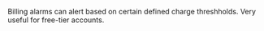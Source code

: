 Billing alarms can alert based on certain defined charge threshholds.  Very useful for free-tier accounts.

